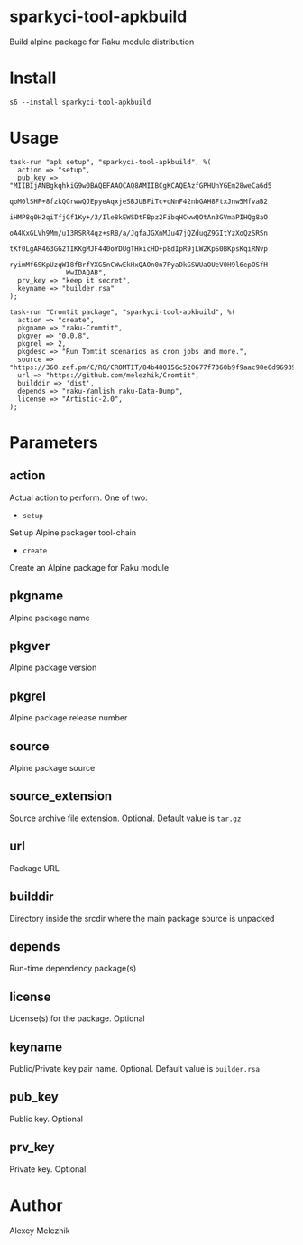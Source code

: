 # sparkyci-tool-apkbuild

Build alpine package for Raku module distribution

# Install

    s6 --install sparkyci-tool-apkbuild

# Usage

    task-run "apk setup", "sparkyci-tool-apkbuild", %(
      action => "setup",
      pub_key => "MIIBIjANBgkqhkiG9w0BAQEFAAOCAQ8AMIIBCgKCAQEAzfGPHUnYGEm28weCa6d5
                  qoM0lSHP+8fzkQGrwwQJEpyeAqxjeSBJUBFiTc+qNnF42nbGAH8FtxJnw5MfvaB2
                  iHMP8q0H2qiTfjGf1Ky+/3/Ile8kEWSDtFBpz2FibqHCwwQOtAn3GVmaPIHQg8aO
                  oA4KxGLVh9Mm/u13RSRR4qz+sRB/a/JgfaJGXnMJu47jQZdugZ9GItYzXoQzSRSn
                  tKf0LgAR463GG2TIKKgMJF440oYDUgTHkicHD+p8dIpR9jLW2KpS0BKpsKqiRNvp
                  ryimMf6SKpUzqWI8fBrfYXG5nCWwEkHxQAOn0n7PyaDkGSWUaOUeV0H9l6epOSfH
                  WwIDAQAB",
      prv_key => "keep it secret",
      keyname => "builder.rsa"
    );

    task-run "Cromtit package", "sparkyci-tool-apkbuild", %(
      action => "create",
      pkgname => "raku-Cromtit",
      pkgver => "0.0.8",
      pkgrel => 2,
      pkgdesc => "Run Tomtit scenarios as cron jobs and more.",
      source => "https://360.zef.pm/C/RO/CROMTIT/84b480156c520677f7360b9f9aac98e6d96939e9.tar.gz",
      url => "https://github.com/melezhik/Cromtit",
      builddir => 'dist',
      depends => "raku-Yamlish raku-Data-Dump",
      license => "Artistic-2.0",
    );

# Parameters

## action

Actual action to perform. One of two:

* `setup`

Set up Alpine packager tool-chain

* `create`

Create an Alpine package for Raku module

## pkgname

Alpine package name

## pkgver

Alpine package version

## pkgrel

Alpine package release number

## source

Alpine package source

## source_extension

Source archive file extension. Optional. Default value is `tar.gz`

## url

Package URL

## builddir

Directory inside the srcdir where the main package source is unpacked

## depends

Run-time dependency package(s)

## license

License(s) for the package. Optional

## keyname

Public/Private key pair name. Optional. Default value is `builder.rsa`

## pub_key

Public key. Optional

## prv_key

Private key. Optional

# Author

Alexey Melezhik
